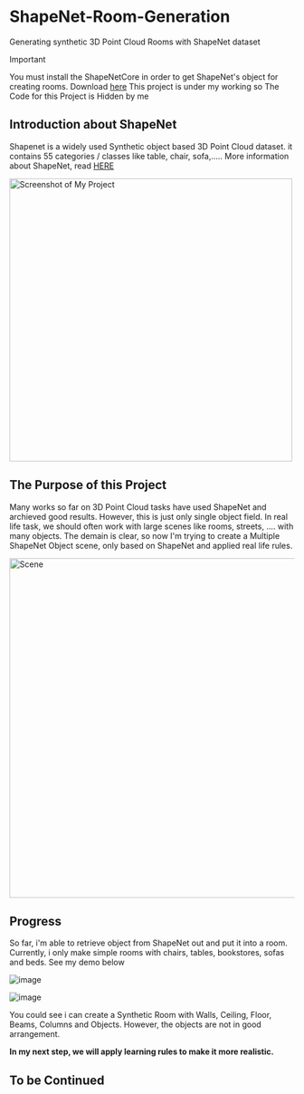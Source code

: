 # ShapeNet-Room-Generation
Generating synthetic 3D Point Cloud Rooms with ShapeNet dataset

> [!IMPORTANT]
> You must install the ShapeNetCore in order to get ShapeNet's object for creating rooms. Download [here](https://drive.google.com/file/d/1N-hPfbb3GOJy541hKW4lMu9A7W6btY_y/view?usp=sharing)
> This project is under my working so The Code for this Project is Hidden by me

## Introduction about ShapeNet
Shapenet is a widely used Synthetic object based 3D Point Cloud dataset. it contains 55 categories / classes like table, chair, sofa,..... More information about ShapeNet, read [HERE](https://paperswithcode.com/paper/shapenet-an-information-rich-3d-model)

<img src="https://cseweb.ucsd.edu/~shz338/images/shapenet.jpg" width="500" alt="Screenshot of My Project">

## The Purpose of this Project
Many works so far on 3D Point Cloud tasks have used ShapeNet and archieved good results. However, this is just only single object field.
In real life task, we should often work with large scenes like rooms, streets, .... with many objects.
The demain is clear, so now I'm trying to create a Multiple ShapeNet Object scene, only based on ShapeNet and applied real life rules.

<img src="https://i.ytimg.com/vi/RHHFC2UaZtQ/maxresdefault.jpg" width="600" alt="Scene">

## Progress
So far, i'm able to retrieve object from ShapeNet out and put it into a room. Currently, i only make simple rooms with chairs, tables, bookstores, sofas and beds. See my demo below

![image](https://github.com/WinerDeCoder/ShapeNet-Room-Generation/assets/136697023/9cb284ef-98c0-43ee-9018-5689e67e9169)

![image](https://github.com/WinerDeCoder/ShapeNet-Room-Generation/assets/136697023/8ff8ddb6-d7a5-4d3f-ae75-d5830c6d15b5)


You could see i can create a Synthetic Room with Walls, Ceiling, Floor, Beams, Columns and Objects. However, the objects are not in good arrangement.


**In my next step, we will apply learning rules to make it more realistic.**

## To be Continued
